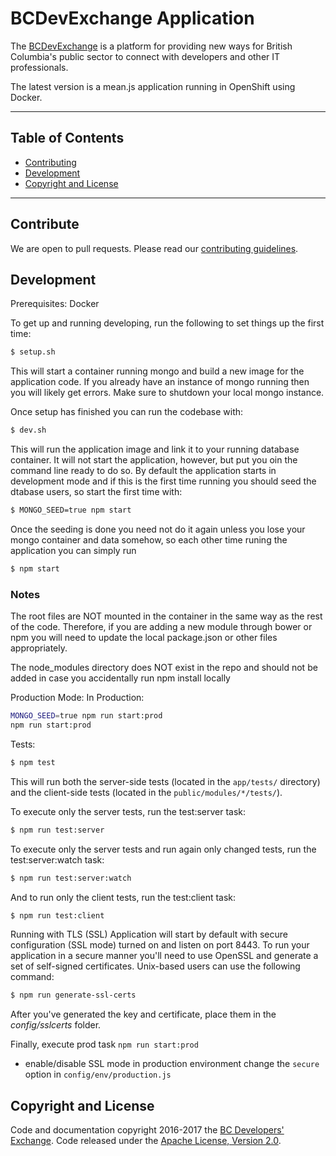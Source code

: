 # BCDevExchange Application

The [BCDevExchange](https://bcdevexchange.org) is a platform for providing new ways for British Columbia's public sector to connect with developers and other IT professionals.

The latest version is a mean.js application running in OpenShift using Docker.

***

## Table of Contents

* [Contributing](https://github.com/BCDevExchange/devex#contribute)
* [Development](https://github.com/BCDevExchange/devex#development)
* [Copyright and License](https://github.com/BCDevExchange/devex#copyright-and-license)

***

## Contribute

We are open to pull requests. Please read our [contributing guidelines](https://github.com/BCDevExchange/devex/blob/master/CONTRIBUTING.md). 

## Development

Prerequisites: Docker

To get up and running developing, run the following to set things up the first time:
```bash
$ setup.sh
```

This will start a container running mongo and build a new image for the application code.  If you already have an instance of mongo running
then you will likely get errors.  Make sure to shutdown your local mongo instance.

Once setup has finished you can run the codebase with:
```bash
$ dev.sh
```

This will run the application image and link it to your running database container.  It will not start the application, however, but put you oin the command line ready to do so.
By default the application starts in development mode and if this is the first time running you should seed the dtabase users, so start the first time with:
```bash
$ MONGO_SEED=true npm start
```
Once the seeding is done you need not do it again unless you lose your mongo container and data somehow, so each
other time runing the application you can simply run
```bash
$ npm start
```

### Notes

The root files are NOT mounted in the container in the same way as the rest of the code.  Therefore, if you are adding a new
module through bower or npm you will need to update the local package.json or other files appropriately.

The node_modules directory does NOT exist in the repo and should not be added in case you accidentally run npm install locally

Production Mode:
In Production:
```bash
MONGO_SEED=true npm run start:prod
npm run start:prod
```
Tests:

```bash
$ npm test
```
This will run both the server-side tests (located in the `app/tests/` directory) and the client-side tests (located in the `public/modules/*/tests/`).

To execute only the server tests, run the test:server task:

```bash
$ npm run test:server
```

To execute only the server tests and run again only changed tests, run the test:server:watch task:

```bash
$ npm run test:server:watch
```

And to run only the client tests, run the test:client task:

```bash
$ npm run test:client
```

Running with TLS (SSL)
Application will start by default with secure configuration (SSL mode) turned on and listen on port 8443.
To run your application in a secure manner you'll need to use OpenSSL and generate a set of self-signed certificates. Unix-based users can use the following command:

```bash
$ npm run generate-ssl-certs
```

After you've generated the key and certificate, place them in the *config/sslcerts* folder.

Finally, execute prod task `npm run start:prod`
* enable/disable SSL mode in production environment change the `secure` option in `config/env/production.js`


## Copyright and License

Code and documentation copyright 2016-2017 the [BC Developers' Exchange](https://bcdevexchange.org). Code released under the [Apache License, Version 2.0](https://github.com/BCDevExchange/devex/blob/master/LICENSE).
